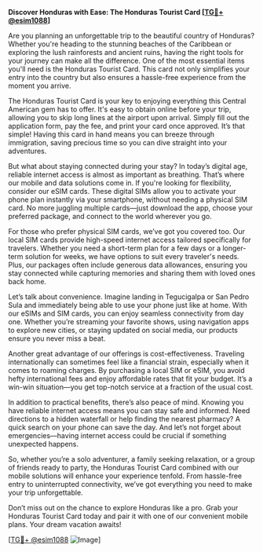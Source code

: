 **Discover Honduras with Ease: The Honduras Tourist Card [[TG💪+ @esim1088](https://t.me/s/esim1088)]**

Are you planning an unforgettable trip to the beautiful country of Honduras? Whether you're heading to the stunning beaches of the Caribbean or exploring the lush rainforests and ancient ruins, having the right tools for your journey can make all the difference. One of the most essential items you'll need is the Honduras Tourist Card. This card not only simplifies your entry into the country but also ensures a hassle-free experience from the moment you arrive.

The Honduras Tourist Card is your key to enjoying everything this Central American gem has to offer. It's easy to obtain online before your trip, allowing you to skip long lines at the airport upon arrival. Simply fill out the application form, pay the fee, and print your card once approved. It’s that simple! Having this card in hand means you can breeze through immigration, saving precious time so you can dive straight into your adventures.

But what about staying connected during your stay? In today’s digital age, reliable internet access is almost as important as breathing. That’s where our mobile and data solutions come in. If you're looking for flexibility, consider our eSIM cards. These digital SIMs allow you to activate your phone plan instantly via your smartphone, without needing a physical SIM card. No more juggling multiple cards—just download the app, choose your preferred package, and connect to the world wherever you go.

For those who prefer physical SIM cards, we’ve got you covered too. Our local SIM cards provide high-speed internet access tailored specifically for travelers. Whether you need a short-term plan for a few days or a longer-term solution for weeks, we have options to suit every traveler's needs. Plus, our packages often include generous data allowances, ensuring you stay connected while capturing memories and sharing them with loved ones back home.

Let’s talk about convenience. Imagine landing in Tegucigalpa or San Pedro Sula and immediately being able to use your phone just like at home. With our eSIMs and SIM cards, you can enjoy seamless connectivity from day one. Whether you’re streaming your favorite shows, using navigation apps to explore new cities, or staying updated on social media, our products ensure you never miss a beat.

Another great advantage of our offerings is cost-effectiveness. Traveling internationally can sometimes feel like a financial strain, especially when it comes to roaming charges. By purchasing a local SIM or eSIM, you avoid hefty international fees and enjoy affordable rates that fit your budget. It’s a win-win situation—you get top-notch service at a fraction of the usual cost.

In addition to practical benefits, there’s also peace of mind. Knowing you have reliable internet access means you can stay safe and informed. Need directions to a hidden waterfall or help finding the nearest pharmacy? A quick search on your phone can save the day. And let’s not forget about emergencies—having internet access could be crucial if something unexpected happens.

So, whether you’re a solo adventurer, a family seeking relaxation, or a group of friends ready to party, the Honduras Tourist Card combined with our mobile solutions will enhance your experience tenfold. From hassle-free entry to uninterrupted connectivity, we’ve got everything you need to make your trip unforgettable.

Don’t miss out on the chance to explore Honduras like a pro. Grab your Honduras Tourist Card today and pair it with one of our convenient mobile plans. Your dream vacation awaits!

[[TG💪+ @esim1088](https://t.me/s/esim1088) ![Image](https://i.postimg.cc/Y0z9fWf4/image.png)]